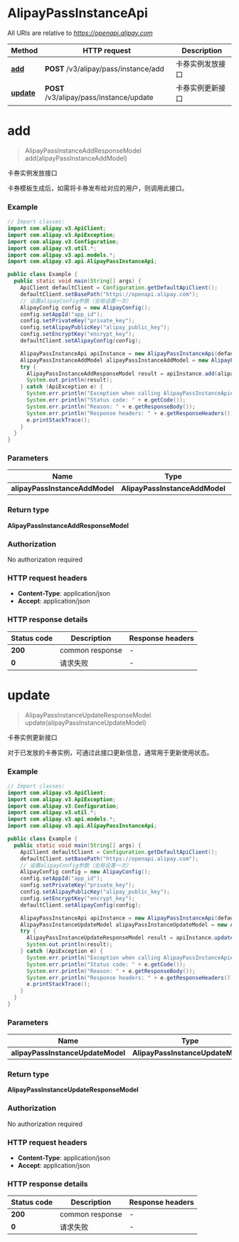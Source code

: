 # AlipayPassInstanceApi

All URIs are relative to *https://openapi.alipay.com*

| Method | HTTP request | Description |
|------------- | ------------- | -------------|
| [**add**](AlipayPassInstanceApi.md#add) | **POST** /v3/alipay/pass/instance/add | 卡券实例发放接口 |
| [**update**](AlipayPassInstanceApi.md#update) | **POST** /v3/alipay/pass/instance/update | 卡券实例更新接口 |


<a name="add"></a>
# **add**
> AlipayPassInstanceAddResponseModel add(alipayPassInstanceAddModel)

卡券实例发放接口

卡券模板生成后，如需将卡券发布给对应的用户，则调用此接口。

### Example
```java
// Import classes:
import com.alipay.v3.ApiClient;
import com.alipay.v3.ApiException;
import com.alipay.v3.Configuration;
import com.alipay.v3.util.*;
import com.alipay.v3.api.models.*;
import com.alipay.v3.api.AlipayPassInstanceApi;

public class Example {
  public static void main(String[] args) {
    ApiClient defaultClient = Configuration.getDefaultApiClient();
    defaultClient.setBasePath("https://openapi.alipay.com");
    // 设置alipayConfig参数（全局设置一次）
    AlipayConfig config = new AlipayConfig();
    config.setAppId("app_id");
    config.setPrivateKey("private_key");
    config.setAlipayPublicKey("alipay_public_key");
    config.setEncryptKey("encrypt_key");
    defaultClient.setAlipayConfig(config);

    AlipayPassInstanceApi apiInstance = new AlipayPassInstanceApi(defaultClient);
    AlipayPassInstanceAddModel alipayPassInstanceAddModel = new AlipayPassInstanceAddModel(); // AlipayPassInstanceAddModel | 
    try {
      AlipayPassInstanceAddResponseModel result = apiInstance.add(alipayPassInstanceAddModel);
      System.out.println(result);
    } catch (ApiException e) {
      System.err.println("Exception when calling AlipayPassInstanceApi#add");
      System.err.println("Status code: " + e.getCode());
      System.err.println("Reason: " + e.getResponseBody());
      System.err.println("Response headers: " + e.getResponseHeaders());
      e.printStackTrace();
    }
  }
}
```

### Parameters

| Name | Type | Description  | Notes |
|------------- | ------------- | ------------- | -------------|
| **alipayPassInstanceAddModel** | **AlipayPassInstanceAddModel**|  | [optional] |

### Return type

**AlipayPassInstanceAddResponseModel**

### Authorization

No authorization required

### HTTP request headers

 - **Content-Type**: application/json
 - **Accept**: application/json

### HTTP response details
| Status code | Description | Response headers |
|-------------|-------------|------------------|
| **200** | common response |  -  |
| **0** | 请求失败 |  -  |

<a name="update"></a>
# **update**
> AlipayPassInstanceUpdateResponseModel update(alipayPassInstanceUpdateModel)

卡券实例更新接口

对于已发放的卡券实例，可通过此接口更新信息，通常用于更新使用状态。

### Example
```java
// Import classes:
import com.alipay.v3.ApiClient;
import com.alipay.v3.ApiException;
import com.alipay.v3.Configuration;
import com.alipay.v3.util.*;
import com.alipay.v3.api.models.*;
import com.alipay.v3.api.AlipayPassInstanceApi;

public class Example {
  public static void main(String[] args) {
    ApiClient defaultClient = Configuration.getDefaultApiClient();
    defaultClient.setBasePath("https://openapi.alipay.com");
    // 设置alipayConfig参数（全局设置一次）
    AlipayConfig config = new AlipayConfig();
    config.setAppId("app_id");
    config.setPrivateKey("private_key");
    config.setAlipayPublicKey("alipay_public_key");
    config.setEncryptKey("encrypt_key");
    defaultClient.setAlipayConfig(config);

    AlipayPassInstanceApi apiInstance = new AlipayPassInstanceApi(defaultClient);
    AlipayPassInstanceUpdateModel alipayPassInstanceUpdateModel = new AlipayPassInstanceUpdateModel(); // AlipayPassInstanceUpdateModel | 
    try {
      AlipayPassInstanceUpdateResponseModel result = apiInstance.update(alipayPassInstanceUpdateModel);
      System.out.println(result);
    } catch (ApiException e) {
      System.err.println("Exception when calling AlipayPassInstanceApi#update");
      System.err.println("Status code: " + e.getCode());
      System.err.println("Reason: " + e.getResponseBody());
      System.err.println("Response headers: " + e.getResponseHeaders());
      e.printStackTrace();
    }
  }
}
```

### Parameters

| Name | Type | Description  | Notes |
|------------- | ------------- | ------------- | -------------|
| **alipayPassInstanceUpdateModel** | **AlipayPassInstanceUpdateModel**|  | [optional] |

### Return type

**AlipayPassInstanceUpdateResponseModel**

### Authorization

No authorization required

### HTTP request headers

 - **Content-Type**: application/json
 - **Accept**: application/json

### HTTP response details
| Status code | Description | Response headers |
|-------------|-------------|------------------|
| **200** | common response |  -  |
| **0** | 请求失败 |  -  |

